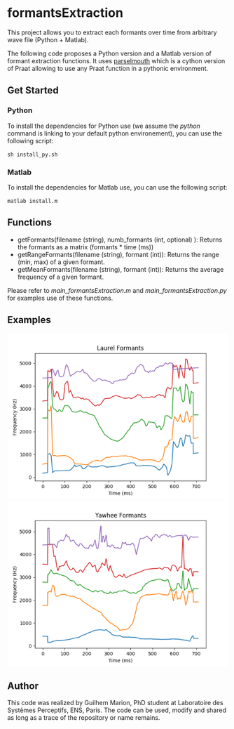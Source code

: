 # formantsExtraction
This project allows you to extract each formants over time from arbitrary wave file (Python + Matlab).

The following code proposes a Python version and a Matlab version of formant extraction functions. It uses [parselmouth](https://github.com/YannickJadoul/Parselmouth) which is a cython version of Praat allowing to use any Praat function in a pythonic environment.

## Get Started
### Python
To install the dependencies for Python use (we assume the $python$ command is linking to your default python environement), you can use the following script:

    sh install_py.sh

### Matlab
To install the dependencies for Matlab use, you can use the following script:
    
    matlab install.m

## Functions
    
   * getFormants(filename (string), numb_formants (int, optional) ): Returns the formants as a matrix (formants * time (ms))
   * getRangeFormants(filename (string), formant (int)): Returns the range (min, max) of a given formant.
   * getMeanFormants(filename (string), formant (int)): Returns the average frequency of a given formant.
    
Please refer to *main_formantsExtraction.m* and *main_formantsExtraction.py* for examples use of these functions.

## Examples

<p align="center"> 
    <img src="Laurel.png">
    <img src="Yawhee.png">
</p>

## Author

This code was realized by Guilhem Marion, PhD student at Laboratoire des Systèmes Perceptifs, ENS, Paris. The code can be used, modify and shared as long as a trace of the repository or name remains.
